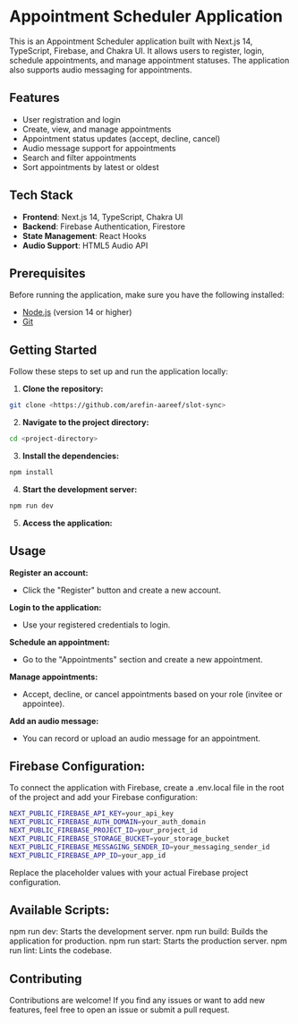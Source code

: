 # Appointment Scheduler Application

This is an Appointment Scheduler application built with Next.js 14, TypeScript, Firebase, and Chakra UI. It allows users to register, login, schedule appointments, and manage appointment statuses. The application also supports audio messaging for appointments.

## Features

- User registration and login
- Create, view, and manage appointments
- Appointment status updates (accept, decline, cancel)
- Audio message support for appointments
- Search and filter appointments
- Sort appointments by latest or oldest

## Tech Stack

- **Frontend**: Next.js 14, TypeScript, Chakra UI
- **Backend**: Firebase Authentication, Firestore
- **State Management**: React Hooks
- **Audio Support**: HTML5 Audio API

## Prerequisites

Before running the application, make sure you have the following installed:

- [Node.js](https://nodejs.org/) (version 14 or higher)
- [Git](https://git-scm.com/)

## Getting Started

Follow these steps to set up and run the application locally:

1. **Clone the repository:**
```bash
git clone <https://github.com/arefin-aareef/slot-sync>
```
2. **Navigate to the project directory:**
```bash
cd <project-directory>
```
3. **Install the dependencies:**
```bash
npm install
```
4. **Start the development server:**
```bash
npm run dev
```
5. **Access the application:**

## Usage

**Register an account:**
- Click the "Register" button and create a new account.

**Login to the application:**
- Use your registered credentials to login.

**Schedule an appointment:**
- Go to the "Appointments" section and create a new appointment.

**Manage appointments:**
- Accept, decline, or cancel appointments based on your role (invitee or appointee).

**Add an audio message:**
- You can record or upload an audio message for an appointment.

## Firebase Configuration:

To connect the application with Firebase, create a .env.local file in the root of the project and add your Firebase configuration:
```bash
NEXT_PUBLIC_FIREBASE_API_KEY=your_api_key
NEXT_PUBLIC_FIREBASE_AUTH_DOMAIN=your_auth_domain
NEXT_PUBLIC_FIREBASE_PROJECT_ID=your_project_id
NEXT_PUBLIC_FIREBASE_STORAGE_BUCKET=your_storage_bucket
NEXT_PUBLIC_FIREBASE_MESSAGING_SENDER_ID=your_messaging_sender_id
NEXT_PUBLIC_FIREBASE_APP_ID=your_app_id
```

Replace the placeholder values with your actual Firebase project configuration.

## Available Scripts:
npm run dev: Starts the development server.
npm run build: Builds the application for production.
npm run start: Starts the production server.
npm run lint: Lints the codebase.

## Contributing
Contributions are welcome! If you find any issues or want to add new features, feel free to open an issue or submit a pull request.